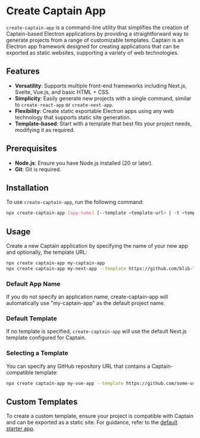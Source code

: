 # Create Captain App

`create-captain-app` is a command-line utility that simplifies the creation of Captain-based Electron applications by providing a straightforward way to generate projects from a range of customizable templates. Captain is an Electron app framework designed for creating applications that can be exported as static websites, supporting a variety of web technologies.

## Features

- **Versatility**: Supports multiple front-end frameworks including Next.js, Svelte, Vue.js, and basic HTML + CSS.
- **Simplicity**: Easily generate new projects with a single command, similar to `create-react-app` or `create-next-app`.
- **Flexibility**: Create static exportable Electron apps using any web technology that supports static site generation.
- **Template-based**: Start with a template that best fits your project needs, modifying it as required.

## Prerequisites

- **Node.js**: Ensure you have Node.js installed (20 or later).
- **Git**: Git is required.

## Installation

To use `create-captain-app`, run the following command:

```bash
npx create-captain-app [app-name] [--template <template-url> | -t <template-url>]
```

## Usage

Create a new Captain application by specifying the name of your new app and optionally, the template URL:

```bash
npx create captain-app my-captain-app
npx create captain-app my-next-app --template https://github.com/blib-la/captain-next-app-example
```
### Default App Name

If you do not specify an application name, create-captain-app will automatically use "my-captain-app" as the default project name.

### Default Template

If no template is specified, `create-captain-app` will use the default Next.js template configured for Captain.

### Selecting a Template

You can specify any GitHub repository URL that contains a Captain-compatible template:

```bash
npx create captain-app my-vue-app --template https://github.com/some-user/some-captain-vue-template
```

## Custom Templates

To create a custom template, ensure your project is compatible with Captain and can be exported as a static site. For guidance, refer to the [default starter app](https://github.com/blib-la/captain-starter-app).
